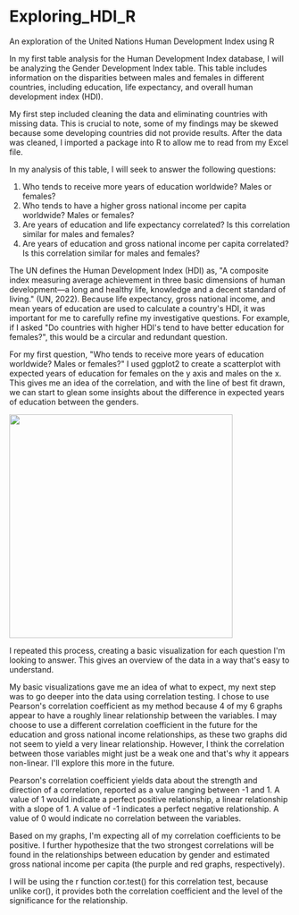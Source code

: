 # Exploring_HDI_R
An exploration of the United Nations Human Development Index using R

In my first table analysis for the Human Development Index database, I will be analyzing the Gender Development Index table. This table includes information on the disparities between males and females in different countries, including education, life expectancy, and overall human development index (HDI). 

My first step included cleaning the data and eliminating countries with missing data. This is crucial to note, some of my findings may be skewed because some developing countries did not provide results. After the data was cleaned, I imported a package into R to allow me to read from my Excel file. 

In my analysis of this table, I will seek to answer the following questions:
  1. Who tends to receive more years of education worldwide? Males or females?
  2. Who tends to have a higher gross national income per capita worldwide? Males or females?
  3. Are years of education and life expectancy correlated? Is this correlation similar for males and females?
  4. Are years of education and gross national income per capita correlated? Is this correlation similar for males and females?

The UN defines the Human Development Index (HDI) as, "A composite index measuring average achievement in three basic dimensions of human development—a long and healthy life, knowledge and a decent standard of living." (UN, 2022). Because life expectancy, gross national income, and mean years of education are used to calculate a country's HDI, it was important for me to carefully refine my investigative questions. For example, if I asked "Do countries with higher HDI's tend to have better education for females?", this would be a circular and redundant question. 

For my first question, "Who tends to receive more years of education worldwide? Males or females?" I used ggplot2 to create a scatterplot with expected years of education for females on the y axis and males on the x. This gives me an idea of the correlation, and with the line of best fit drawn, we can start to glean some insights about the difference in expected years of education between the genders. 

<code><img height="400" src="https://user-images.githubusercontent.com/106002818/174414449-70355c49-fd9f-4733-a1dc-e1f93522ac40.jpg"></code>


I repeated this process, creating a basic visualization for each question I'm looking to answer. This gives an overview of the data in a way that's easy to understand. 

My basic visualizations gave me an idea of what to expect, my next step was to go deeper into the data using correlation testing. I chose to use Pearson's correlation coefficient as my method because 4 of my 6 graphs appear to have a roughly linear relationship between the variables. I may choose to use a different correlation coefficient in the future for the education and gross national income relationships, as these two graphs did not seem to yield a very linear relationship. However, I think the correlation between those variables might just be a weak one and that's why it appears non-linear. I'll explore this more in the future. 

Pearson's correlation coefficient yields data about the strength and direction of a correlation, reported as a value ranging between -1 and 1. A value of 1 would indicate a perfect positive relationship, a linear relationship with a slope of 1. A value of -1 indicates a perfect negative relationship. A value of 0 would indicate no correlation between the variables. 

Based on my graphs, I'm expecting all of my correlation coefficients to be positive. I further hypothesize that the two strongest correlations will be found in the relationships between education by gender and estimated gross national income per capita (the purple and red graphs, respectively). 

I will be using the r function cor.test() for this correlation test, because unlike cor(), it provides both the correlation coefficient and the level of the significance for the relationship. 


